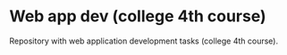 # Web app dev (college 4th course)

Repository with web application development tasks (college 4th course).
